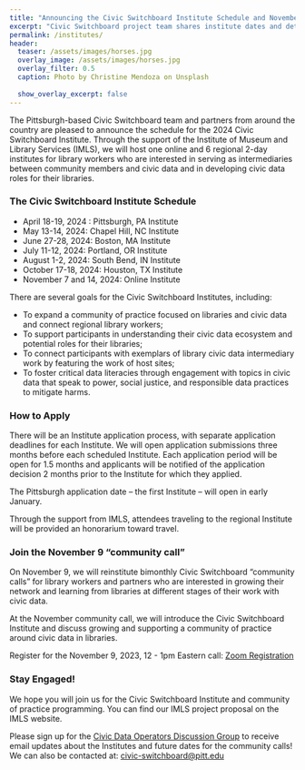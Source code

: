 ```yaml
---
title: "Announcing the Civic Switchboard Institute Schedule and November 9 Community of Practice Call "
excerpt: "Civic Switchboard project team shares institute dates and details about upcoming CoP"
permalink: /institutes/
header:
  teaser: /assets/images/horses.jpg
  overlay_image: /assets/images/horses.jpg
  overlay_filter: 0.5
  caption: Photo by Christine Mendoza on Unsplash
  
  show_overlay_excerpt: false
---
```



The Pittsburgh-based Civic Switchboard team and partners from around the country are pleased to announce the schedule for the 2024 Civic Switchboard Institute. Through the support of the Institute of Museum and Library Services (IMLS), we will host one online and 6 regional 2-day institutes for library workers who are interested in serving as intermediaries between community members and civic data and in developing civic data roles for their libraries.  

### The Civic Switchboard Institute Schedule

* April 18-19, 2024 : Pittsburgh, PA Institute
* May 13-14, 2024: Chapel Hill, NC Institute
* June 27-28, 2024: Boston, MA Institute
* July 11-12, 2024: Portland, OR Institute 
* August 1-2, 2024: South Bend, IN Institute
* October 17-18, 2024: Houston, TX Institute
* November 7 and 14, 2024: Online Institute

There are several goals for the Civic Switchboard Institutes, including:
* To expand a community of practice focused on libraries and civic data and connect regional library workers; 
* To support participants in understanding their civic data ecosystem and potential roles for their libraries; 
* To connect participants with exemplars of library civic data intermediary work by featuring the work of host sites;
* To foster critical data literacies through engagement with topics in civic data that speak to power, social justice, and responsible data practices to mitigate harms.

### How to Apply

There will be an Institute application process, with separate application deadlines for each Institute. We will open application submissions three months before each scheduled Institute. Each application period will be open for 1.5 months and applicants will be notified of the application decision 2 months prior to the Institute for which they applied.  

The Pittsburgh application date – the first Institute – will open in early January. 

Through the support from IMLS, attendees traveling to the regional Institute will be provided an honorarium toward travel.

### Join the November 9 “community call” 

On November 9, we will reinstitute bimonthly Civic Switchboard “community calls” for library workers and partners who are interested in growing their network and learning from libraries at different stages of their work with civic data.

At the November community call, we will introduce the Civic Switchboard Institute and discuss growing and supporting a community of practice around civic data in libraries. 

Register for the November 9, 2023, 12 - 1pm Eastern call: [Zoom Registration](https://pitt.zoom.us/meeting/register/tJMode6urD0jH9Bn-e11f4iiO7_Gy7YoxQMj#/registration) 


### Stay Engaged!

We hope you will join us for the Civic Switchboard Institute and community of practice programming. You can find our IMLS project proposal on the IMLS website. 

Please sign up for the [Civic Data Operators Discussion Group](https://pitt.zoom.us/meeting/register/tJMode6urD0jH9Bn-e11f4iiO7_Gy7YoxQMj#/registration) to receive email updates about the Institutes and future dates for the community calls! We can also be contacted at: civic-switchboard@pitt.edu

